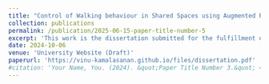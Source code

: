 ```yaml
---
title: "Control of Walking behaviour in Shared Spaces using Augmented Reality"
collection: publications
permalink: /publication/2025-06-15-paper-title-number-5
excerpt: 'This work is the dissertation submitted for the fulfillment of PhD degree'
date: 2024-10-06
venue: 'University Website (Draft)'
paperurl: 'https://vinu-kamalasanan.github.io/files/dissertation.pdf'
#citation: 'Your Name, You. (2024). &quot;Paper Title Number 3.&quot; <i>GitHub Journal of Bugs</i>. 1(3).'
---
```


